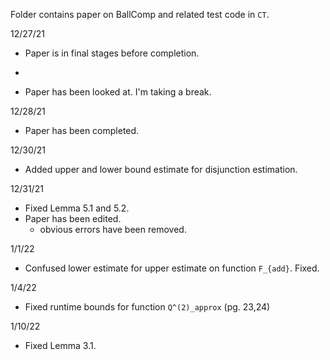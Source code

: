 Folder contains paper on BallComp and related test code in `CT`. 

12/27/21

- Paper is in final stages before completion.
*
- Paper has been looked at. I'm taking a break.

12/28/21

- Paper has been completed.

12/30/21

- Added upper and lower bound estimate for disjunction estimation.

12/31/21

- Fixed Lemma 5.1 and 5.2. 
- Paper has been edited.
	* obvious errors have been removed.
	
1/1/22

- Confused lower estimate for upper estimate on function `F_{add}`. Fixed.

1/4/22

- Fixed runtime bounds for function `Q^(2)_approx` (pg. 23,24)

1/10/22

- Fixed Lemma 3.1.
